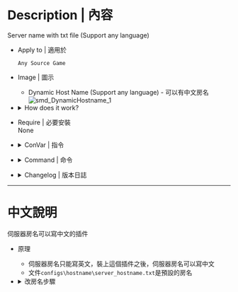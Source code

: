 # Description | 內容
Server name with txt file (Support any language)

* Apply to | 適用於
    ```
    Any Source Game
    ```

* Image | 圖示
    * Dynamic Host Name (Support any language) - 可以有中文房名
    <br/>![smd_DynamicHostname_1](image/smd_DynamicHostname_1.jpg)

* <details><summary>How does it work?</summary>

    1. Install and launch server, file ```configs\hostname\server_hostname_xxxxx.txt``` will be auto-generated
        * ```xxxxx``` is server port
    2. Modify file
        ```php
        [TS] CS:S 混戰伺服器-測試服
        ```
    3. Write down plugin convar in cfg/server.cfg
        ```php
        //League notice displayed on server name (Empty=Disable)
        smd_current_mode "Zombie mod"
        ```
    4. The Server name will change on map change or server restart
        ```php
        [TS] CS:S 混戰伺服器-測試服 (Zombie mod)
        ```
        ![smd_DynamicHostname_2](image/smd_DynamicHostname_2.jpg)
</details>

* Require | 必要安裝
<br/>None

* <details><summary>ConVar | 指令</summary>

    * No cfg generated
        ```php
        // Text displayed after server name
        smd_current_mode ""
        ```
</details>

* <details><summary>Command | 命令</summary>

    None
</details>

* <details><summary>Changelog | 版本日誌</summary>

    * v1.0 (2024-4-7)
        * Initial Release
</details>

- - - -
# 中文說明
伺服器房名可以寫中文的插件

* 原理
    * 伺服器房名只能寫英文，裝上這個插件之後，伺服器房名可以寫中文
    * 文件```configs\hostname\server_hostname.txt```是預設的房名

* <details><summary>改房名步驟</summary>

    1. 安裝插件後啟動伺服器，會自動產生文件 ```configs\hostname\server_hostname_xxxxxx.txt```
        * ```xxxxx```是伺服器的端口，也就是port
    
    2. 請打開並輸入房名 (可以寫中文)
        ```php
        [TS] CS:S 混戰伺服器-測試服
        ```

    3. 插件的指令寫入 cfg/server.cfg
        ```php
        //房名之後的模式介紹，不可以寫中文 (可以留白不寫)
        smd_current_mode "Zombie mod"
        ```
        
    4. 等待伺服器重啟或換圖之後，房名會變成
        ```php
        [TS] CS:S 混戰伺服器-測試服 (Zombie mod)
        ```
        ![smd_DynamicHostname_2](image/smd_DynamicHostname_2.jpg)
</details>